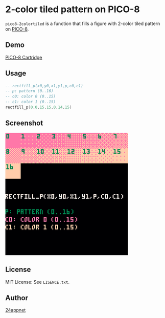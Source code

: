 2-color tiled pattern on PICO-8
====

`pico8-2colortiled` is a function that fills a figure with 2-color tiled pattern on [PICO\-8](https://www.lexaloffle.com/pico-8.php).

## Demo

[PICO\-8 Cartridge](https://24appnet.github.io/pico8-2colortiled/)

## Usage

```lua
-- rectfill_p(x0,y0,x1,y1,p,c0,c1)
-- p: pattern (0..16)
-- c0: color 0 (0..15)
-- c1: color 1 (0..15)
rectfill_p(0,0,15,15,0,14,15)
```

## Screenshot

![](https://raw.githubusercontent.com/24appnet/pico8-2colortiled/master/screenshot.png)

## License

MIT License: See `LISENCE.txt`.

## Author

[24appnet](https://github.com/24appnet)